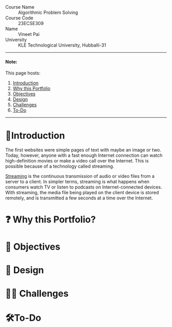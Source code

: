 <!-- # Video streaming platform Portfolio -->

<dl>
<dt>Course Name</dt>
<dd>Algorithmic Problem Solving</dd>
<dt>Course Code</dt>
<dd>23ECSE309</dd>
<dt>Name</dt>
<dd>Vineet Pai</dd>
<dt>University</dt>
<dd>KLE Technological University, Hubballi-31</dd>
</dl>

---

#### Note:

This page hosts:

1. <a href='#🚀Introduction'>Introduction</a>
2. <a href='# ❓ Why this Portfolio?'>Why this Portfolio</a>
3. <a href='# 🎯 Objectives'>Objectives</a>
4. <a href='# 🎨 Design'>Design</a>
5. <a href='# 🧗‍♂️ Challenges'>Challenges</a>
6. <a href='#🛠️To-Do'>To-Do</a>

---

# 🚀Introduction

The first websites were simple pages of text with maybe an image or two. Today, however, anyone with a fast enough Internet connection can watch high-definition movies or make a video call over the Internet. This is possible because of a technology called streaming.

[Streaming](https://www.cloudflare.com/learning/video/what-is-streaming/) is the continuous transmission of audio or video files from a server to a client. In simpler terms, streaming is what happens when consumers watch TV or listen to podcasts on Internet-connected devices. With streaming, the media file being played on the client device is stored remotely, and is transmitted a few seconds at a time over the Internet.

# ❓ Why this Portfolio?

# 🎯 Objectives

# 🎨 Design

# 🧗‍♂️ Challenges

# 🛠️To-Do
